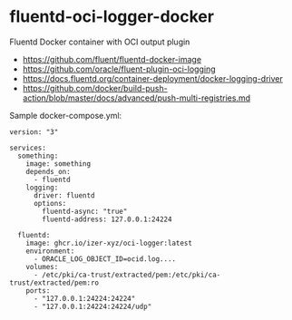 # fluentd-oci-logger-docker
Fluentd Docker container with OCI output plugin

 * https://github.com/fluent/fluentd-docker-image
 * https://github.com/oracle/fluent-plugin-oci-logging
 * https://docs.fluentd.org/container-deployment/docker-logging-driver
 * https://github.com/docker/build-push-action/blob/master/docs/advanced/push-multi-registries.md

Sample docker-compose.yml:
```
version: "3"

services:
  something:
    image: something
    depends_on:
      - fluentd
    logging:
      driver: fluentd
      options:
        fluentd-async: "true"
        fluentd-address: 127.0.0.1:24224 

  fluentd:
    image: ghcr.io/izer-xyz/oci-logger:latest
    environment:
      - ORACLE_LOG_OBJECT_ID=ocid.log....
    volumes:
      - /etc/pki/ca-trust/extracted/pem:/etc/pki/ca-trust/extracted/pem:ro
    ports:
      - "127.0.0.1:24224:24224"
      - "127.0.0.1:24224:24224/udp"
 ```
